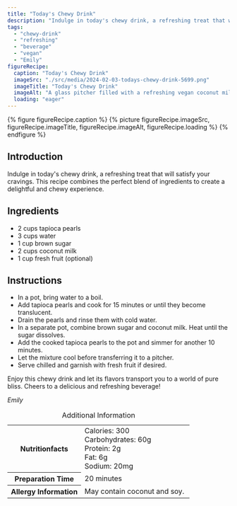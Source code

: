 ```yaml
---
title: "Today's Chewy Drink"
description: "Indulge in today's chewy drink, a refreshing treat that will satisfy your cravings. This vegan beverage is made with tapioca pearls, coconut milk, and a touch of sweetness. Perfect for hot summer days!"
tags:
  - "chewy-drink"
  - "refreshing"
  - "beverage"
  - "vegan"
  - "Emily"
figureRecipe: 
  caption: "Today's Chewy Drink"
  imageSrc: "./src/media/2024-02-03-todays-chewy-drink-5699.png"
  imageTitle: "Today's Chewy Drink"
  imageAlt: "A glass pitcher filled with a refreshing vegan coconut milk beverage, adorned with tapioca pearls and fresh fruits."
  loading: "eager"
---
```


{% figure figureRecipe.caption %}
{% picture figureRecipe.imageSrc, figureRecipe.imageTitle, figureRecipe.imageAlt, figureRecipe.loading %}
{% endfigure %}

## Introduction

Indulge in today's chewy drink, a refreshing treat that will satisfy your cravings. This recipe combines the perfect blend of ingredients to create a delightful and chewy experience.

## Ingredients

- 2 cups tapioca pearls
- 3 cups water
- 1 cup brown sugar
- 2 cups coconut milk
- 1 cup fresh fruit (optional)

## Instructions

- In a pot, bring water to a boil.
- Add tapioca pearls and cook for 15 minutes or until they become translucent.
- Drain the pearls and rinse them with cold water.
- In a separate pot, combine brown sugar and coconut milk. Heat until the sugar dissolves.
- Add the cooked tapioca pearls to the pot and simmer for another 10 minutes.
- Let the mixture cool before transferring it to a pitcher.
- Serve chilled and garnish with fresh fruit if desired.

Enjoy this chewy drink and let its flavors transport you to a world of pure bliss. Cheers to a delicious and refreshing beverage!

*Emily*

<table><caption class='sr-only'>Additional Information</caption><tr><th>Nutritionfacts</th><td>Calories: 300<br />
Carbohydrates: 60g<br />
Protein: 2g<br />
Fat: 6g<br />
Sodium: 20mg&nbsp;</td></tr><tr><th>Preparation Time</th><td>20 minutes&nbsp;</td></tr><tr><th>Allergy Information</th><td>May contain coconut and soy.&nbsp;</td></tr></table>

